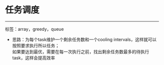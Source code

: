 # 任务调度  
---
标签：array，greedy，queue  
* 思路：为每个task维护一个剩余任务数和一个cooling intervals，这样就可以按照要求执行所以任务；  
  如果要达到最优，需要在每一次执行之前，找出剩余任务数最多的待执行task，这样会提高效率
